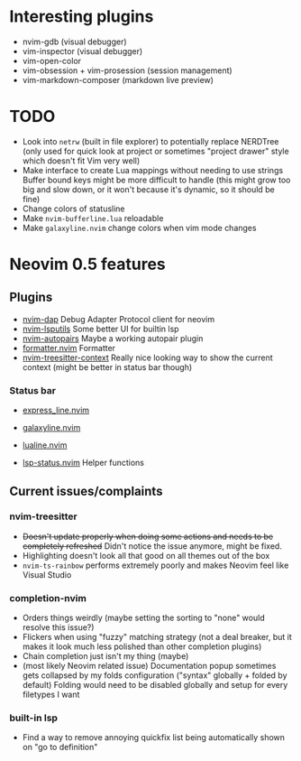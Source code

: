 # Interesting plugins

- nvim-gdb (visual debugger)
- vim-inspector (visual debugger)
- vim-open-color
- vim-obsession + vim-prosession (session management)
- vim-markdown-composer (markdown live preview)

# TODO

- Look into `netrw` (built in file explorer) to potentially replace NERDTree (only used for quick look at project or sometimes "project drawer" style which doesn't fit Vim very well)
- Make interface to create Lua mappings without needing to use strings
  Buffer bound keys might be more difficult to handle (this might grow too big and slow down, or it won't because it's dynamic, so it should be fine)
- Change colors of statusline
- Make `nvim-bufferline.lua` reloadable
- Make `galaxyline.nvim` change colors when vim mode changes

# Neovim 0.5 features

## Plugins

- [nvim-dap](https://github.com/mfussenegger/nvim-dap)
  Debug Adapter Protocol client for neovim
- [nvim-lsputils](https://github.com/RishabhRD/nvim-lsputils)
  Some better UI for builtin lsp
- [nvim-autopairs](https://github.com/windwp/nvim-autopairs)
  Maybe a working autopair plugin
- [formatter.nvim](https://github.com/mhartington/formatter.nvim)
  Formatter
- [nvim-treesitter-context](https://github.com/romgrk/nvim-treesitter-context)
  Really nice looking way to show the current context (might be better in status bar though)

### Status bar

- [express_line.nvim](https://github.com/tjdevries/express_line.nvim)
- [galaxyline.nvim](https://github.com/glepnir/galaxyline.nvim)
- [lualine.nvim](https://github.com/hoob3rt/lualine.nvim)

- [lsp-status.nvim](https://github.com/nvim-lua/lsp-status.nvim)
  Helper functions

## Current issues/complaints

### nvim-treesitter

- ~~Doesn't update properly when doing some actions and needs to be completely refreshed~~
  Didn't notice the issue anymore, might be fixed.
- Highlighting doesn't look all that good on all themes out of the box
- `nvim-ts-rainbow` performs extremely poorly and makes Neovim feel like Visual Studio

### completion-nvim

- Orders things weirdly (maybe setting the sorting to "none" would resolve this issue?)
- Flickers when using "fuzzy" matching strategy (not a deal breaker, but it makes it look much less polished than other completion plugins)
- Chain completion just isn't my thing (maybe)
- (most likely Neovim related issue) Documentation popup sometimes gets collapsed by my folds configuration ("syntax" globally + folded by default)
  Folding would need to be disabled globally and setup for every filetypes I want

### built-in lsp

- Find a way to remove annoying quickfix list being automatically shown on "go to definition"
